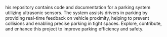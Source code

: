 his repository contains code and documentation for a parking system utilizing ultrasonic sensors. The system assists drivers in parking by providing real-time feedback on vehicle proximity, helping to prevent collisions and enabling precise parking in tight spaces. Explore, contribute, and enhance this project to improve parking efficiency and safety.




